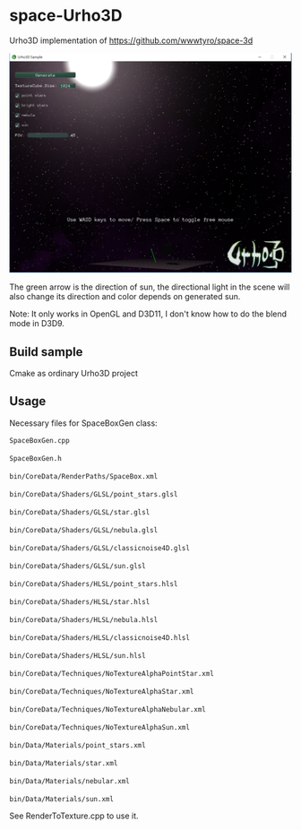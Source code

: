 # space-Urho3D
Urho3D implementation of https://github.com/wwwtyro/space-3d

![screen](screen.png?raw=true "Optional Title")

The green arrow is the direction of sun, the directional light in the scene will also change its direction and color depends on generated sun.

Note: It only works in OpenGL and D3D11, I don't know how to do the blend mode in D3D9.

## Build sample
Cmake as ordinary Urho3D project

## Usage
Necessary files for SpaceBoxGen class:

    SpaceBoxGen.cpp

    SpaceBoxGen.h

    bin/CoreData/RenderPaths/SpaceBox.xml

    bin/CoreData/Shaders/GLSL/point_stars.glsl

    bin/CoreData/Shaders/GLSL/star.glsl

    bin/CoreData/Shaders/GLSL/nebula.glsl

    bin/CoreData/Shaders/GLSL/classicnoise4D.glsl

    bin/CoreData/Shaders/GLSL/sun.glsl

    bin/CoreData/Shaders/HLSL/point_stars.hlsl

    bin/CoreData/Shaders/HLSL/star.hlsl

    bin/CoreData/Shaders/HLSL/nebula.hlsl

    bin/CoreData/Shaders/HLSL/classicnoise4D.hlsl

    bin/CoreData/Shaders/HLSL/sun.hlsl

    bin/CoreData/Techniques/NoTextureAlphaPointStar.xml

    bin/CoreData/Techniques/NoTextureAlphaStar.xml

    bin/CoreData/Techniques/NoTextureAlphaNebular.xml

    bin/CoreData/Techniques/NoTextureAlphaSun.xml

    bin/Data/Materials/point_stars.xml

    bin/Data/Materials/star.xml

    bin/Data/Materials/nebular.xml

    bin/Data/Materials/sun.xml

See RenderToTexture.cpp to use it.

